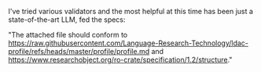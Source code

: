 I've tried various validators and the most helpful at this time has been just a state-of-the-art LLM, fed the specs:

"The attached file should conform to https://raw.githubusercontent.com/Language-Research-Technology/ldac-profile/refs/heads/master/profile/profile.md and https://www.researchobject.org/ro-crate/specification/1.2/structure."
